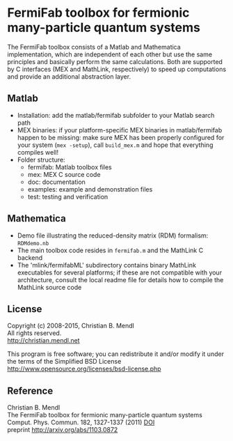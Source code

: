 FermiFab toolbox for fermionic many-particle quantum systems
============================================================

The FermiFab toolbox consists of a Matlab and Mathematica implementation, which are independent of each other but use the same principles and basically perform the same calculations. Both are supported by C interfaces (MEX and MathLink, respectively) to speed up computations and provide an additional abstraction layer.

Matlab
------
- Installation: add the matlab/fermifab subfolder to your Matlab search path
- MEX binaries: if your platform-specific MEX binaries in matlab/fermifab happen to be missing: make sure MEX has been properly configured for your system (`mex -setup`), call `build_mex.m` and hope that everything compiles well!
- Folder structure:
    * fermifab:         Matlab toolbox files
    * mex:              MEX C source code
    * doc:              documentation
    * examples:         example and demonstration files
    * test:             testing and verification

Mathematica
-----------
- Demo file illustrating the reduced-density matrix (RDM) formalism: `RDMdemo.nb`
- The main toolbox code resides in `fermifab.m` and the MathLink C backend
- The 'mlink/fermifabML' subdirectory contains binary MathLink executables for several platforms; if these are not compatible with your architecture, consult the local readme file for details how to compile the MathLink source code

License
-------
Copyright (c) 2008-2015, Christian B. Mendl  
All rights reserved.  
http://christian.mendl.net

This program is free software; you can redistribute it and/or
modify it under the terms of the Simplified BSD License  
http://www.opensource.org/licenses/bsd-license.php

Reference
---------
  Christian B. Mendl  
  The FermiFab toolbox for fermionic many-particle quantum systems  
  Comput. Phys. Commun. 182, 1327-1337 (2011) [DOI](http://dx.doi.org/10.1016/j.cpc.2011.01.028)  
  preprint http://arxiv.org/abs/1103.0872
